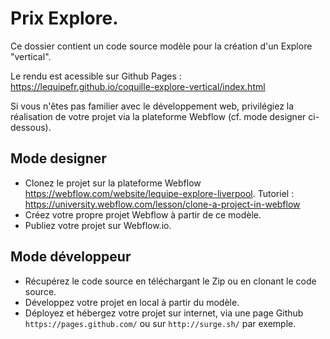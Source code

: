 # Prix Explore. 

Ce dossier contient un code source modèle pour la création d'un Explore "vertical".

Le rendu est acessible sur Github Pages : https://lequipefr.github.io/coquille-explore-vertical/index.html

Si vous n'êtes pas familier avec le développement web, privilégiez la réalisation de votre projet via la plateforme Webflow (cf. mode designer ci-dessous).

## Mode designer

- Clonez le projet sur la plateforme Webflow https://webflow.com/website/lequipe-explore-liverpool. 
Tutoriel : https://university.webflow.com/lesson/clone-a-project-in-webflow
- Créez votre propre projet Webflow à partir de ce modèle.
- Publiez votre projet sur Webflow.io.

## Mode développeur

- Récupérez le code source en téléchargant le Zip ou en clonant le code source.
- Développez votre projet en local à partir du modèle.
- Déployez et hébergez votre projet sur internet, via une page Github `https://pages.github.com/` ou sur `http://surge.sh/` par exemple.
